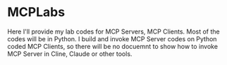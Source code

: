 # MCPLabs
Here I'll provide my lab codes for MCP Servers, MCP Clients.
Most of the codes will be in Python.
I build and invoke MCP Server codes on Python coded MCP Clients, so there will be no docuemnt to show how to invoke MCP Server in Cline, Claude or other tools.
